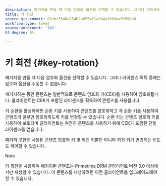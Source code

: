 ```yaml
---
description: 패키지를 만들 때 다음 암호화 옵션을 선택할 수 있습니다. 그러나 라이센스 획득 중에는 암호화 옵션을 수정할 수 없습니다
title: 키 회전
source-git-commit: 02ebc3548a254b2a6554f1ab34afbb3ea5f09bb8
workflow-type: tm+mt
source-wordcount: '182'
ht-degree: 0%

---
```


# 키 회전 {#key-rotation}

패키지를 만들 때 다음 암호화 옵션을 선택할 수 있습니다. 그러나 라이센스 획득 중에는 암호화 옵션을 수정할 수 없습니다.

패키지하는 동안 콘텐츠는 일반적으로 콘텐츠 암호화 키(CEK)를 사용하여 암호화됩니다. 클라이언트는 CEK가 포함된 라이센스를 획득하여 콘텐츠를 사용합니다.

키 순환을 활성화하면 순환 키를 사용하여 콘텐츠를 암호화하고 각 순환 키를 사용하여 콘텐츠의 일부만 암호화하도록 키를 변경할 수 있습니다. 순환 키는 콘텐츠 암호화 키를 사용하여 보호되며 클라이언트는 여전히 콘텐츠를 사용하기 위해 CEK가 포함된 단일 라이센스를 얻습니다.

패키저 구현은 사용된 콘텐츠 암호화 키 및 회전 키뿐만 아니라 회전 키가 변경되는 빈도도 제어할 수 있습니다.

>[!NOTE]
>
>키 회전을 사용하여 패키지된 콘텐츠는 Primetime DRM 클라이언트 버전 3.0 이상에서만 재생할 수 있습니다. 이 콘텐츠를 재생하려면 이전 클라이언트를 업그레이드해야 할 수 있습니다.

